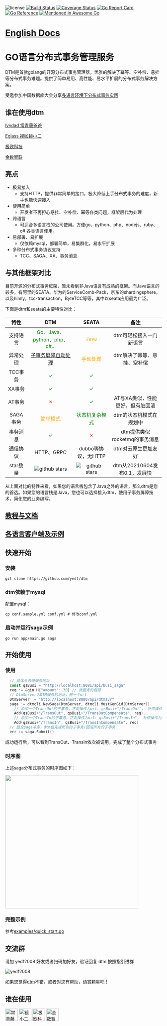 ![license](https://img.shields.io/github/license/yedf/dtm)
[![Build Status](https://travis-ci.com/yedf/dtm.svg?branch=main)](https://travis-ci.com/yedf/dtm)
[![Coverage Status](https://coveralls.io/repos/github/yedf/dtm/badge.svg?branch=main)](https://coveralls.io/github/yedf/dtm?branch=main)
[![Go Report Card](https://goreportcard.com/badge/github.com/yedf/dtm)](https://goreportcard.com/report/github.com/yedf/dtm)
[![Go Reference](https://pkg.go.dev/badge/github.com/yedf/dtm.svg)](https://pkg.go.dev/github.com/yedf/dtm)
[![Mentioned in Awesome Go](https://awesome.re/mentioned-badge-flat.svg)](https://github.com/avelino/awesome-go#database)

# [English Docs](https://en.dtm.pub)
# GO语言分布式事务管理服务

DTM是首款golang的开源分布式事务管理器，优雅的解决了幂等、空补偿、悬挂等分布式事务难题。提供了简单易用、高性能、易水平扩展的分布式事务解决方案。

受邀参加中国数据库大会分享[多语言环境下分布式事务实践](http://dtcc.it168.com/yicheng.html#b9)

## 谁在使用dtm

[Ivydad 常青藤爸爸](https://ivydad.com)

[Eglass 视咖镜小二](https://epeijing.cn)

[极欧科技](http://jiou.me)

[金数智联]()

## 亮点

* 极易接入
  - 支持HTTP，提供非常简单的接口，极大降低上手分布式事务的难度，新手也能快速接入
* 使用简单
  - 开发者不再担心悬挂、空补偿、幂等各类问题，框架层代为处理
* 跨语言
  - 可适合多语言栈的公司使用。方便go、python、php、nodejs、ruby、c# 各类语言使用。
* 易部署、易扩展
  - 仅依赖mysql，部署简单，易集群化，易水平扩展
* 多种分布式事务协议支持
  - TCC、SAGA、XA、事务消息

## 与其他框架对比

目前开源的分布式事务框架，暂未看到非Java语言有成熟的框架。而Java语言的较多，有阿里的SEATA、华为的ServiceComb-Pack，京东的shardingsphere，以及himly，tcc-transaction，ByteTCC等等，其中以seata应用最为广泛。

下面是dtm和seata的主要特性对比：

|  特性| DTM | SEATA |备注|
|:-----:|:----:|:----:|:----:|
| 支持语言 |<span style="color:green">Go、Java、python、php、c#...</span>|<span style="color:orange">Java</span>|dtm可轻松接入一门新语言|
|异常处理| <span style="color:green"> [子事务屏障自动处理](https://zhuanlan.zhihu.com/p/388444465) </span>|<span style="color:orange">手动处理</span> |dtm解决了幂等、悬挂、空补偿|
| TCC事务| <span style="color:green">✓</span>|<span style="color:green">✓</span>||
| XA事务|<span style="color:green">✓</span>|<span style="color:green">✓</span>||
|AT事务|<span style="color:red">✗</span>|<span style="color:green">✓</span>|AT与XA类似，性能更好，但有脏回滚|
| SAGA事务 |<span style="color:orange">简单模式</span> |<span style="color:green">状态机复杂模式</span> |dtm的状态机模式在规划中|
|事务消息|<span style="color:green">✓</span>|<span style="color:red">✗</span>|dtm提供类似rocketmq的事务消息|
|通信协议|HTTP、GRPC|dubbo等协议，无HTTP|dtm对云原生更加友好|
|star数量|<img src="https://img.shields.io/github/stars/yedf/dtm.svg?style=social" alt="github stars"/>|<img src="https://img.shields.io/github/stars/seata/seata.svg?style=social" alt="github stars"/>|dtm从20210604发布0.1，发展快|

从上面对比的特性来看，如果您的语言栈包含了Java之外的语言，那么dtm是您的首选。如果您的语言栈是Java，您也可以选择接入dtm，使用子事务屏障技术，简化您的业务编写。

## [教程与文档](https://dtm.pub)

## [各语言客户端及示例](https://dtm.pub/summary/code.html#go)

## 快速开始

### 安装

`git clone https://github.com/yedf/dtm`

### dtm依赖于mysql

配置mysql：

`cp conf.sample.yml conf.yml # 修改conf.yml`

### 启动并运行saga示例
`go run app/main.go saga`

## 开始使用

### 使用
``` GO
  // 具体业务微服务地址
  const qsBusi = "http://localhost:8081/api/busi_saga"
  req := &gin.H{"amount": 30} // 微服务的载荷
  // DtmServer为DTM服务的地址，是一个url
  DtmServer := "http://localhost:8080/api/dtmsvr"
  saga := dtmcli.NewSaga(DtmServer, dtmcli.MustGenGid(DtmServer)).
    // 添加一个TransOut的子事务，正向操作为url: qsBusi+"/TransOut"， 补偿操作为url: qsBusi+"/TransOutCompensate"
    Add(qsBusi+"/TransOut", qsBusi+"/TransOutCompensate", req).
    // 添加一个TransIn的子事务，正向操作为url: qsBusi+"/TransIn"， 补偿操作为url: qsBusi+"/TransInCompensate"
    Add(qsBusi+"/TransIn", qsBusi+"/TransInCompensate", req)
  // 提交saga事务，dtm会完成所有的子事务/回滚所有的子事务
  err := saga.Submit()
```

成功运行后，可以看到TransOut、TransIn依次被调用，完成了整个分布式事务

### 时序图

上述saga分布式事务的时序图如下：

<img src="https://pic3.zhimg.com/80/v2-b7d98659093c399e182a0173a8e549ca_1440w.jpg" height=428 />

### 完整示例
参考[examples/quick_start.go](./examples/quick_start.go)

## 交流群
请加 yedf2008 好友或者扫码加好友，验证回复 dtm 按照指引进群

![yedf2008](http://service.ivydad.com/cover/dubbingb6b5e2c0-2d2a-cd59-f7c5-c6b90aceb6f1.jpeg)

如果您觉得[dtm](https://github.com/yedf/dtm)不错，或者对您有帮助，请赏颗星吧！

## 谁在使用
<div style='vertical-align: middle'>
    <img alt='常青藤爸爸' height='40'  src='https://www.ivydad.com/_nuxt/img/header-logo.5b3eb96.png'  /img>
    <img alt='镜小二' height='40'  src='https://img.epeijing.cn/official-website/assets/logo.png'  /img>
    <img alt='极欧科技' height='40'  src='http://www.siqitech.com.cn/img/logo.3f6c2914.png'  /img>
    <img alt='金数智联' height='40'  src='https://pic1.zhimg.com/80/v2-dc1d0cef5f7b72be345fc34d768e69e3_1440w.png'  /img>
</div>
